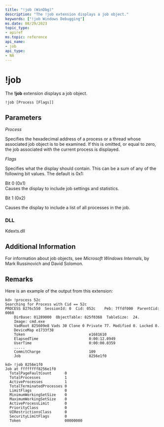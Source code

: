 ```yaml
---
title: "!job (WinDbg)"
description: "The !job extension displays a job object."
keywords: ["!job Windows Debugging"]
ms.date: 08/29/2023
topic_type:
- apiref
ms.topic: reference
api_name:
- job
api_type:
- NA
---
```


# !job

The **!job** extension displays a job object.

```dbgcmd
!job [Process [Flags]] 
```

## Parameters

*Process*

Specifies the hexadecimal address of a process or a thread whose associated job object is to be examined. If this is omitted, or equal to zero, the job associated with the current process is displayed.

*Flags*

Specifies what the display should contain. This can be a sum of any of the following bit values. The default is 0x1:

Bit 0 (0x1)  
Causes the display to include job settings and statistics.

Bit 1 (0x2)  

Causes the display to include a list of all processes in the job.

### DLL

Kdexts.dll

## Additional Information

For information about job objects, see *Microsoft Windows Internals*, by Mark Russinovich and David Solomon.

## Remarks

Here is an example of the output from this extension:

```dbgcmd
kd> !process 52c
Searching for Process with Cid == 52c
PROCESS 8276c550  SessionId: 0  Cid: 052c    Peb: 7ffdf000  ParentCid: 0060
    DirBase: 01289000  ObjectTable: 825f0368  TableSize:  24.
    Image: cmd.exe
    VadRoot 825609e8 Vads 30 Clone 0 Private 77. Modified 0. Locked 0.
    DeviceMap e1733f38
    Token                             e1681610
    ElapsedTime                       0:00:12.0949
    UserTime                          0:00:00.0359
    .....
    CommitCharge                      109
    Job                               8256e1f0

kd> !job 8256e1f0
Job at ffffffff8256e1f0
  TotalPageFaultCount      0
  TotalProcesses           1
  ActiveProcesses          1
  TotalTerminatedProcesses 0
  LimitFlags               0
  MinimumWorkingSetSize    0
  MaximumWorkingSetSize    0
  ActiveProcessLimit       0
  PriorityClass            0
  UIRestrictionsClass      0
  SecurityLimitFlags       0
  Token                    00000000
```
